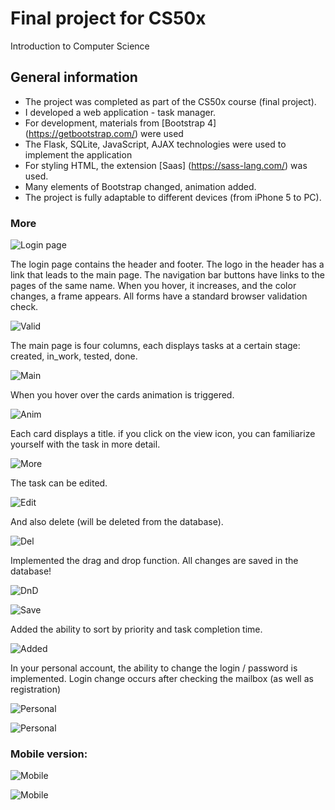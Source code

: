 # Final project for CS50x

Introduction to Computer Science

## General information

- The project was completed as part of the CS50x course (final project).
- I developed a web application - task manager.
- For development, materials from [Bootstrap 4] (https://getbootstrap.com/) were used
- The Flask, SQLite, JavaScript, AJAX technologies were used to implement the application
- For styling HTML, the extension [Saas] (https://sass-lang.com/) was used.
- Many elements of Bootstrap changed, animation added.
- The project is fully adaptable to different devices (from iPhone 5 to PC).

### More

![Login page](https://i.ibb.co/RTQzwDg/aW0948.png)

The login page contains the header and footer. The logo in the header has a link that leads to the main page.
The navigation bar buttons have links to the pages of the same name. When you hover, it increases, and the color changes, a frame appears.
All forms have a standard browser validation check.

![Valid](https://i.ibb.co/0h9VgL0/9E0umZ.png)

The main page is four columns, each displays tasks at a certain stage: created, in_work, tested, done.

![Main](https://i.ibb.co/nDyzNnB/NIbk8q.png)

When you hover over the cards animation is triggered.

![Anim](https://i.ibb.co/1v4ZCk9/wXbFmk.png)

Each card displays a title. if you click on the view icon, you can familiarize yourself with the task in more detail.

![More](https://i.ibb.co/ZVjwpvh/tAcptA.png)

The task can be edited.

![Edit](https://i.ibb.co/TKP7GWL/ZQgNnc.png)

And also delete (will be deleted from the database).

![Del](https://i.ibb.co/MDJH1sY/uheftY.png) 

Implemented the drag and drop function. All changes are saved in the database!

![DnD](https://i.ibb.co/8cdV93b/FbEhGd.png) 

![Save](https://i.ibb.co/L8zrCJR/PkNjEN.png)

Added the ability to sort by priority and task completion time.

![Added](https://i.ibb.co/J3M0Ykq/xtijvC.png)

In your personal account, the ability to change the login / password is implemented. Login change occurs after checking the mailbox (as well as registration)

![Personal](https://i.ibb.co/GFntQpj/ZOb0Mg.png)

![Personal](https://i.ibb.co/QJGZqL7/ExgdkW.png)

### Mobile version:

![Mobile](https://i.ibb.co/fp4pcCy/Screenshot-1.png)

![Mobile](https://i.ibb.co/tqSqJDD/Screenshot-3.png)
